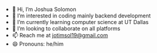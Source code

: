 - 👋 Hi, I’m Joshua Solomon
- 👀 I’m interested in coding mainly backend development
- 🌱 I’m currently learning computer science at UT Dallas
- 💞️ I’m looking to collaborate on all platforms
- 📫 Reach me at jotimsol19@gmail.com
- 😄 Pronouns: he/him

